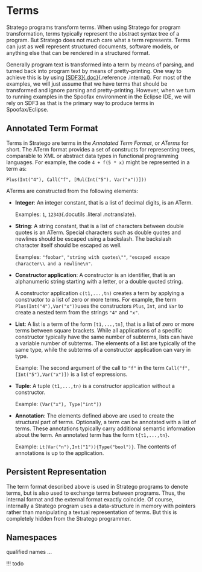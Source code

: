 # Terms

Stratego programs transform terms. When using Stratego for program
transformation, terms typically represent the abstract syntax tree of a
program. But Stratego does not much care what a term represents. Terms
can just as well represent structured documents, software models, or
anything else that can be rendered in a structured format.

Generally program text is transformed into a term by means of parsing,
and turned back into program text by means of pretty-printing. One way
to achieve this is by using
[[SDF3]{.doc}](../../sdf3/index.html){.reference .internal}. For most of
the examples, we will just assume that we have terms that should be
transformed and ignore parsing and pretty-printing. However, when we
turn to running examples in the Spoofax environment in the Eclipse IDE,
we will rely on SDF3 as that is the primary way to produce terms in
Spoofax/Eclipse.

## Annotated Term Format

Terms in Stratego are terms in the *Annotated Term Format*, or *ATerms*
for short. The ATerm format provides a set of constructs for
representing trees, comparable to XML or abstract data types in
functional programming languages. For example, the code
`4 + f(5 * x)` might be represented in
a term as:

```
Plus(Int("4"), Call("f", [Mul(Int("5"), Var("x"))]))
```

ATerms are constructed from the following elements:

-   **Integer**: An integer constant, that is a list of decimal digits,
    is an ATerm.

    Examples: `1`, `12343`{.docutils
    .literal .notranslate}.

-   **String**: A string constant, that is a list of characters between
    double quotes is an ATerm. Special characters such as double quotes
    and newlines should be escaped using a backslash. The backslash
    character itself should be escaped as well.

    Examples: `"foobar"`,
    `"string with quotes\""`,
    `"escaped escape character\\ and a newline\n"`.

-   **Constructor application**: A constructor is an identifier, that is
    an alphanumeric string starting with a letter, or a double quoted
    string.

    A constructor application `c(t1,...,tn)` creates a term by applying a constructor to a list of
    zero or more terms. For example, the term
    `Plus(Int("4"),Var("x"))`uses the
    constructors `Plus`,
    `Int`, and `Var` to create a nested term from the strings
    `"4"` and `"x"`.

-   **List**: A list is a term of the form `[t1,...,tn]`, that is a list of zero or more terms between
    square brackets. While all applications of a specific constructor
    typically have the same number of subterms, lists can have a
    variable number of subterms. The elements of a list are typically of
    the same type, while the subterms of a constructor application can
    vary in type.

    Example: The second argument of the call to `"f"` in the term `Call("f",[Int("5"),Var("x")])` is a list of expressions.

-   **Tuple**: A tuple `(t1,...,tn)` is
    a constructor application without a constructor.

    Example: `(Var("x"), Type("int"))`

-   **Annotation**: The elements defined above are used to create the
    structural part of terms. Optionally, a term can be annotated with a
    list of terms. These annotations typically carry additional semantic
    information about the term. An annotated term has the form
    `t{t1,...,tn}`.

    Example: `Lt(Var("n"),Int("1")){Type("bool")}`. The contents of annotations is up to the application.

## Persistent Representation

The term format described above is used in Stratego programs to denote
terms, but is also used to exchange terms between programs. Thus, the
internal format and the external format exactly coincide. Of course,
internally a Stratego program uses a data-structure in memory with
pointers rather than manipulating a textual representation of terms. But
this is completely hidden from the Stratego programmer.

## Namespaces

qualified names ... 

!!! todo
